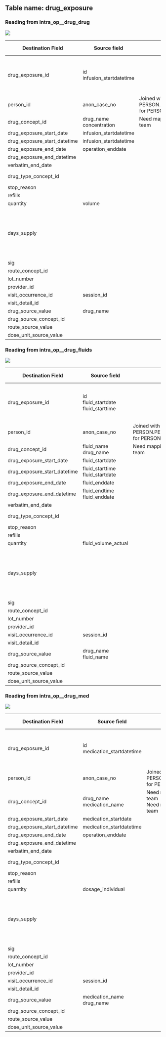 ## Table name: drug_exposure

### Reading from intra_op__drug_drug

![](md_files/image12.png)

| Destination Field | Source field | Logic | Comment field |
| --- | --- | --- | --- |
| drug_exposure_id | id<br>infusion_startdatetime |  | Autogenerated running id by ascending order of startdatetime and id |
| person_id | anon_case_no | Joined with PERSON.PERSON_SOURCE_VALUE for PERSON.PERSON_ID |  |
| drug_concept_id | drug_name<br>concentration | Need mapping table from Vocab team<br> |  |
| drug_exposure_start_date | infusion_startdatetime |  |  |
| drug_exposure_start_datetime | infusion_startdatetime |  |  |
| drug_exposure_end_date | operation_enddate |  |  |
| drug_exposure_end_datetime |  |  |  |
| verbatim_end_date |  |  |  |
| drug_type_concept_id |  |  | 32879 for Registry |
| stop_reason |  |  |  |
| refills |  |  |  |
| quantity | volume |  |  |
| days_supply |  |  | If source data is from intra_op, drug is assumed to be given intra operation, day supply is likely be 1. |
| sig |  |  |  |
| route_concept_id |  |  |  |
| lot_number |  |  |  |
| provider_id |  |  |  |
| visit_occurrence_id | session_id |  |  |
| visit_detail_id |  |  |  |
| drug_source_value | drug_name |  |  |
| drug_source_concept_id |  |  |  |
| route_source_value |  |  |  |
| dose_unit_source_value |  |  |  |

### Reading from intra_op__drug_fluids

![](md_files/image13.png)

| Destination Field | Source field | Logic | Comment field |
| --- | --- | --- | --- |
| drug_exposure_id | id<br>fluid_startdate<br>fluid_starttime |  | Autogenerated running id by ascending order of startdatetime and id |
| person_id | anon_case_no | Joined with PERSON.PERSON_SOURCE_VALUE for PERSON.PERSON_ID |  |
| drug_concept_id | fluid_name<br>drug_name | Need mapping table from Vocab team<br> |  |
| drug_exposure_start_date | fluid_startdate |  |  |
| drug_exposure_start_datetime | fluid_starttime<br>fluid_startdate |  |  |
| drug_exposure_end_date | fluid_enddate |  |  |
| drug_exposure_end_datetime | fluid_endtime<br>fluid_enddate |  |  |
| verbatim_end_date |  |  |  |
| drug_type_concept_id |  |  | 32879 for Registry |
| stop_reason |  |  |  |
| refills |  |  |  |
| quantity | fluid_volume_actual |  |  |
| days_supply |  |  | If source data is from intra_op, drug is assumed to be given intra operation, day supply is likely be 1. |
| sig |  |  |  |
| route_concept_id |  |  |  |
| lot_number |  |  |  |
| provider_id |  |  |  |
| visit_occurrence_id | session_id |  |  |
| visit_detail_id |  |  |  |
| drug_source_value | drug_name<br>fluid_name |  |  |
| drug_source_concept_id |  |  |  |
| route_source_value |  |  |  |
| dose_unit_source_value |  |  |  |

### Reading from intra_op__drug_med

![](md_files/image14.png)

| Destination Field | Source field | Logic | Comment field |
| --- | --- | --- | --- |
| drug_exposure_id | id<br>medication_startdatetime |  | Autogenerated running id by ascending order of startdatetime and id |
| person_id | anon_case_no | Joined with PERSON.PERSON_SOURCE_VALUE for PERSON.PERSON_ID |  |
| drug_concept_id | drug_name<br>medication_name | Need mapping table from Vocab team<br>Need mapping table from Vocab team |  |
| drug_exposure_start_date | medication_startdate |  |  |
| drug_exposure_start_datetime | medication_startdatetime |  |  |
| drug_exposure_end_date | operation_enddate |  |  |
| drug_exposure_end_datetime |  |  |  |
| verbatim_end_date |  |  |  |
| drug_type_concept_id |  |  | 32879 for Registry |
| stop_reason |  |  |  |
| refills |  |  |  |
| quantity | dosage_individual |  |  |
| days_supply |  |  | If source data is from intra_op, drug is assumed to be given intra operation, day supply is likely be 1. |
| sig |  |  |  |
| route_concept_id |  |  |  |
| lot_number |  |  |  |
| provider_id |  |  |  |
| visit_occurrence_id | session_id |  |  |
| visit_detail_id |  |  |  |
| drug_source_value | medication_name<br>drug_name |  |  |
| drug_source_concept_id |  |  |  |
| route_source_value |  |  |  |
| dose_unit_source_value |  |  |  |

